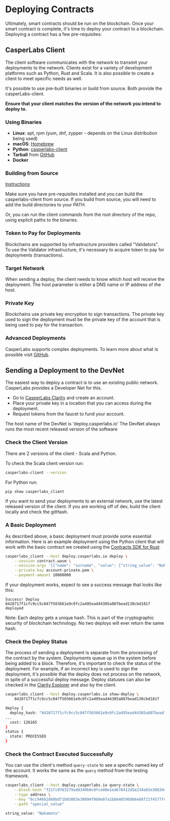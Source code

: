 # Deploying Contracts

Ultimately, smart contracts should be run on the blockchain.  Once your smart contract is complete, it's time to deploy your contract to a blockchain.  Deploying a contract has a few pre-requisites:

## CasperLabs Client
The client software communicates with the network to transmit your deployments to the network.  Clients exist for a variety of development platforms such as Python, Rust and Scala.  It is also possible to create a client to meet specific needs as well.

It's possible to use pre-built binaries or build from source. Both provide the casperLabs-client.

**Ensure that your client matches the version of the network you intend to deploy to.**

### Using Binaries

* **Linux**: apt, rpm (yum, dnf, zypper - depends on the Linux distribution being used)
* **macOS**: [Homebrew](https://brew.sh/)
* **Python**: [casperlabs-client](https://pypi.org/project/casperlabs-client/)
* **Tarball** from [GitHub](https://github.com/CasperLabs/CasperLabs/releases)
* **Docker**

### Building from Source
[Instructions](https://github.com/CasperLabs/CasperLabs/blob/master/docs/BUILD.md#build-the-client)

Make sure you have pre-requisites installed and you can build the casperlabs-client from source. If you build from source, you will need to add the build directories to your PATH.

Or, you can run the client commands from the root directory of the repo, using explicit paths to the binaries.

### Token to Pay for Deployments
Blockchains are supported by infrastructure providers called "Validators". To use the Validator infrastructure, it's necessary to acquire token to pay for deployments (transactions).

### Target Network
When sending a deploy, the client needs to know which host will receive the deployment.  The host parameter is either a DNS name or IP address of the host.

### Private Key
Blockchains use private key encryption to sign transactions.  The  private key used to sign the deployment must be the private key of the account that is being used to pay for the transaction.

### Advanced Deployments
CasperLabs supports complex deployments.  To learn more about what is possible visit [GitHub](https://github.com/CasperLabs/CasperLabs/blob/master/docs/CONTRACTS%2Emd).

## Sending a Deployment to the DevNet

The easiest way to deploy a contract is to use an existing public network.  CasperLabs provides a Developer Net for this.

* Go to [CasperLabs Clarity](https://clarity.casperlabs.io) and create an account.
* Place your private key in a location that you can access during the deployment.
* Request tokens from the faucet to fund your account.

The host name of the DevNet is 'deploy.casperlabs.io'  The DevNet always runs the most recent released version of the software

### Check the Client Version
There are 2 versions of the client - Scala and Python. 

To check the Scala client version run:
```bash
casperlabs-client --version
```
For Python run:
```bash
pip show casperlabs_client
```
If you want to send your deployments to an external network, use the latest released version of the client.  If you are working off of dev, build the client locally and check the gitHash.

### A Basic Deployment
As described above, a basic deployment must provide some essential information. Here is an example deployment using the Python client that will work with the basic contract we created using the [Contracts SDK for Rust](writing-rust-contracts):
```bash
casperlabs_client --host deploy.casperlabs.io deploy \
    --session contract.wasm \
    --session-args '[{"name": "surname", "value": {"string_value": "Nakamoto"}}]' \
    --private-key account-private.pem \
    --payment-amount 10000000
```
If your deployment works, expect to see a success message that looks like this:
```
Success! Deploy 8428717f1cfc9cc5c047f503661e9c0fc2a495ead44305a807bead130cbd181f deployed
```

Note: Each deploy gets a unique hash.  This is part of the cryptographic security of blockchain technology.  No two deploys will ever return the same hash.

### Check the Deploy Status
The process of sending a deployment is separate from the processing of the contract by the system. Deployments queue up in the system before being added to a block.  Therefore, it's important to check the status of the deployment.  For example, if an incorrect key is used to sign the deployment, it's possible that the deploy does not process on the network, in spite of a successful deploy message. Deploy statuses can also be checked in the [Clarity Explorer](https://clarity.casperlabs.io/#/search) and also by the client.

```bash
casperlabs_client --host deploy.casperlabs.io show-deploy \
    8428717f1cfc9cc5c047f503661e9c0fc2a495ead44305a807bead130cbd181f

deploy {
  deploy_hash: "8428717f1cfc9cc5c047f503661e9c0fc2a495ead44305a807bead130cbd181f"
...
  cost: 126165
}
status {
  state: PROCESSED
}

```

### Check the Contract Executed Successfully
You can use the client's method `query-state` to see a specific named key of the account. It works the same as the `query` method from the testing framework.
```bash
casperlabs_client --host deploy.casperlabs.io query-state \
    --block-hash "f21fc0763279ad8349b0c0fce08e1ed678412d5e234a92e3063d4d5a35ee0739" \
    --type address \
    --key "0cc94662d68bd71b03083e38094f0b0e07a1bbb485969b6e68f21f4577fe928a" \
    --path "special_value"

string_value: "Nakamoto"
```

